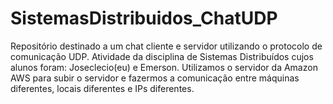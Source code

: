 # SistemasDistribuidos_ChatUDP
Repositório destinado a um chat cliente e servidor utilizando o protocolo de comunicação UDP. Atividade da disciplina de Sistemas Distribuídos cujos alunos foram: Joseclecio(eu) e Emerson. Utilizamos o servidor da Amazon AWS para subir o servidor e fazermos a comunicação entre máquinas diferentes, locais diferentes e IPs diferentes.
